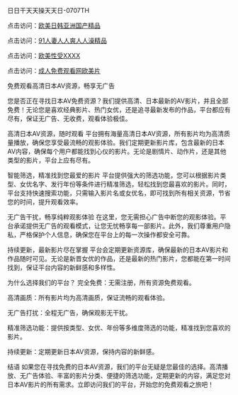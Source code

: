 日日干天天操天天日-0707TH

点击访问：<a href="https://fdhf-454.pages.dev/">欧美日韩亚洲国产精品</a>

点击访问：<a href="https://vassv.pages.dev/">91人妻人人爽人人澡精品</a>

点击访问：<a href="https://gfd-5xg.pages.dev/">欧美性受XXXX</a>

点击访问：<a href="https://bered.pages.dev/">成人免费观看网欧美片</a>



免费观看高清日本AV资源，畅享无广告

您是否正在寻找日本AV免费资源？我们提供高清、日本最新的AV影片，并且全部免费！无论您是喜欢经典影片、热门女优，还是追寻最新发布的作品，平台都应有尽有，保证无广告、无收费，观看体验极佳。

高清日本AV资源，随时观看
平台拥有海量高清日本AV资源，所有影片均为高清质量播放，确保您享受最流畅的观影体验。我们定期更新影片库，包含最新的日本AV内容，确保每个用户都能找到心仪的影片。无论是剧情片、动作片，还是其他类型的影片，平台上应有尽有。

智能筛选，精准找到您最爱的影片
平台提供强大的筛选功能，您可以根据影片类型、女优名字、发行年份等条件进行精准筛选，轻松找到您最喜欢的影片。同时，平台支持快速搜索功能，只需输入影片名或女优名，即可找到所有相关资源，节省您的时间，提升观看效率。

无广告干扰，畅享纯粹观影体验
在这里，您无需担心广告中断您的观影体验。平台承诺提供无广告的观看模式，让您无忧畅享每一部影片。此外，我们尊重用户隐私，严格保护个人信息，确保您在平台上的每一次操作都安全可靠。

持续更新，最新影片尽在掌握
平台会定期更新资源库，确保最新的日本AV影片和作品随时可见。无论是新晋女优的作品，还是最新的热门影片，您都能在第一时间找到，保证平台内容的新鲜感和多样性。

为什么选择我们的平台？
完全免费：无需注册，所有资源免费观看。

高清画质：所有影片均为高清画质，保证流畅的观看体验。

无广告打扰：全程无广告，确保观影无干扰。

精准筛选功能：提供按类型、女优、年份等多维度筛选的功能，精准找到您喜欢的影片。

持续更新：定期更新日本AV资源，保持内容的新鲜感。

结语
如果您在寻找免费的日本AV资源，我们的平台无疑是您最佳的选择。高清播放、无广告体验、丰富的影片分类、便捷的筛选功能，定期更新的内容，满足您对日本AV影片的所有需求。立即访问我们的平台，开始您的免费观看之旅吧！





<span style="display:none;">[Canonical link]( https://github.com/kd4616945/7949 ）</span>
